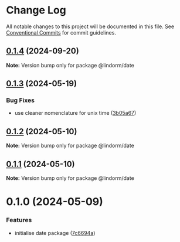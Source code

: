 # Change Log

All notable changes to this project will be documented in this file.
See [Conventional Commits](https://conventionalcommits.org) for commit guidelines.

## [0.1.4](https://github.com/lindorm-io/monorepo/compare/@lindorm/date@0.1.3...@lindorm/date@0.1.4) (2024-09-20)

**Note:** Version bump only for package @lindorm/date

## [0.1.3](https://github.com/lindorm-io/monorepo/compare/@lindorm/date@0.1.2...@lindorm/date@0.1.3) (2024-05-19)

### Bug Fixes

- use cleaner nomenclature for unix time ([3b05a67](https://github.com/lindorm-io/monorepo/commit/3b05a67b94c775b1d0929a4a8d002473b726e300))

## [0.1.2](https://github.com/lindorm-io/monorepo/compare/@lindorm/date@0.1.1...@lindorm/date@0.1.2) (2024-05-10)

**Note:** Version bump only for package @lindorm/date

## [0.1.1](https://github.com/lindorm-io/monorepo/compare/@lindorm/date@0.1.0...@lindorm/date@0.1.1) (2024-05-10)

**Note:** Version bump only for package @lindorm/date

# 0.1.0 (2024-05-09)

### Features

- initialise date package ([7c6694a](https://github.com/lindorm-io/monorepo/commit/7c6694a87c90f8173d8cdf12c0a9387aaae9fad5))
